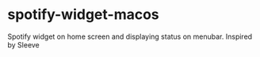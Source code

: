 # spotify-widget-macos
Spotify widget on home screen and displaying status on menubar. Inspired by Sleeve

